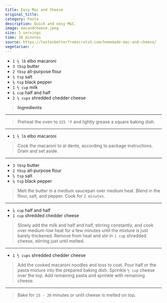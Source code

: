 ```yaml
---
title: Easy Mac and Cheese
original_title: 
category: Pasta
description: Quick and easy M&C.
image: macandcheese.jpeg
size: 5 servings
time: 30 minutes
source: https://tastesbetterfromscratch.com/homemade-mac-and-cheese/
vegetarian: ✓
---
```


* `1 ½ lb` elbo macaroni
* `3 tbsp` butter
* `2 tbsp` all-purpose flour
* `½ tsp` salt
* `⅛ tsp` black pepper
* `1 ½ cup` milk
* `¾ cup` half and half
* `2 ½ cups` shredded chedder cheese

> **Ingredients**

---

> Preheat the oven to `325 °F` and lightly grease a square baking dish.

---

* `1 ½ lb` elbo macaroni

> Cook the macaroni to al dente, according to package instructions. Drain and set aside.

---

* `3 tbsp` butter
* `2 tbsp` all-purpose flour
* `½ tsp` salt
* `⅛ tsp` black pepper

> Melt the butter in a medium saucepan over medium heat. Blend in the flour, salt, and pepper. Cook for `2 minutes`.

---

* `¾ cup` half and half
* `1 cup` shredded chedder cheese

> Slowly add the milk and half and half, stirring constantly, and cook over medium-low heat for a few minutes until the mixture is just barely thickened. Remove from heat and stir in `1 cup` shredded cheese, stirring just until melted.

---

* `1 ½ cups` shredded chedder cheese

> Add the cooked macaroni noodles and toss to coat. Pour half or the pasta mixture into the prepared baking dish. Sprinkle `½ cup` cheese over the top. Add remaining pasta and sprinkle with remaining cheese.

---

> Bake for `15 - 20` minutes or until cheese is melted on top.
